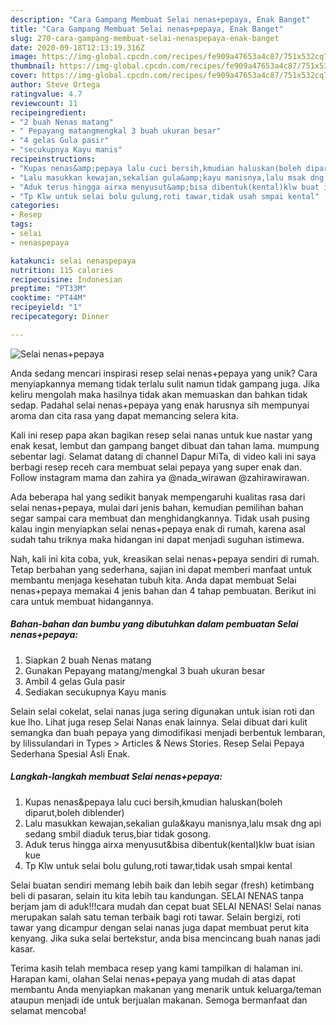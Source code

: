 ```yaml
---
description: "Cara Gampang Membuat Selai nenas+pepaya, Enak Banget"
title: "Cara Gampang Membuat Selai nenas+pepaya, Enak Banget"
slug: 270-cara-gampang-membuat-selai-nenaspepaya-enak-banget
date: 2020-09-18T12:13:19.316Z
image: https://img-global.cpcdn.com/recipes/fe909a47653a4c87/751x532cq70/selai-nenaspepaya-foto-resep-utama.jpg
thumbnail: https://img-global.cpcdn.com/recipes/fe909a47653a4c87/751x532cq70/selai-nenaspepaya-foto-resep-utama.jpg
cover: https://img-global.cpcdn.com/recipes/fe909a47653a4c87/751x532cq70/selai-nenaspepaya-foto-resep-utama.jpg
author: Steve Ortega
ratingvalue: 4.7
reviewcount: 11
recipeingredient:
- "2 buah Nenas matang"
- " Pepayang matangmengkal 3 buah ukuran besar"
- "4 gelas Gula pasir"
- "secukupnya Kayu manis"
recipeinstructions:
- "Kupas nenas&amp;pepaya lalu cuci bersih,kmudian haluskan(boleh diparut,boleh diblender)"
- "Lalu masukkan kewajan,sekalian gula&amp;kayu manisnya,lalu msak dng api sedang smbil diaduk terus,biar tidak gosong."
- "Aduk terus hingga airxa menyusut&amp;bisa dibentuk(kental)klw buat isian kue"
- "Tp Klw untuk selai bolu gulung,roti tawar,tidak usah smpai kental"
categories:
- Resep
tags:
- selai
- nenaspepaya

katakunci: selai nenaspepaya 
nutrition: 115 calories
recipecuisine: Indonesian
preptime: "PT33M"
cooktime: "PT44M"
recipeyield: "1"
recipecategory: Dinner

---
```



![Selai nenas+pepaya](https://img-global.cpcdn.com/recipes/fe909a47653a4c87/751x532cq70/selai-nenaspepaya-foto-resep-utama.jpg)

Anda sedang mencari inspirasi resep selai nenas+pepaya yang unik? Cara menyiapkannya memang tidak terlalu sulit namun tidak gampang juga. Jika keliru mengolah maka hasilnya tidak akan memuaskan dan bahkan tidak sedap. Padahal selai nenas+pepaya yang enak harusnya sih mempunyai aroma dan cita rasa yang dapat memancing selera kita.

Kali ini resep papa akan bagikan resep selai nanas untuk kue nastar yang enak kesat, lembut dan gampang banget dibuat dan tahan lama. mumpung sebentar lagi. Selamat datang di channel Dapur MiTa, di video kali ini saya berbagi resep receh cara membuat selai pepaya yang super enak dan. Follow instagram mama dan zahira ya @nada_wirawan @zahirawirawan.

Ada beberapa hal yang sedikit banyak mempengaruhi kualitas rasa dari selai nenas+pepaya, mulai dari jenis bahan, kemudian pemilihan bahan segar sampai cara membuat dan menghidangkannya. Tidak usah pusing kalau ingin menyiapkan selai nenas+pepaya enak di rumah, karena asal sudah tahu triknya maka hidangan ini dapat menjadi suguhan istimewa.


Nah, kali ini kita coba, yuk, kreasikan selai nenas+pepaya sendiri di rumah. Tetap berbahan yang sederhana, sajian ini dapat memberi manfaat untuk membantu menjaga kesehatan tubuh kita. Anda dapat membuat Selai nenas+pepaya memakai 4 jenis bahan dan 4 tahap pembuatan. Berikut ini cara untuk membuat hidangannya.

<!--inarticleads1-->

##### Bahan-bahan dan bumbu yang dibutuhkan dalam pembuatan Selai nenas+pepaya:

1. Siapkan 2 buah Nenas matang
1. Gunakan  Pepayang matang/mengkal 3 buah ukuran besar
1. Ambil 4 gelas Gula pasir
1. Sediakan secukupnya Kayu manis


Selain selai cokelat, selai nanas juga sering digunakan untuk isian roti dan kue lho. Lihat juga resep Selai Nanas enak lainnya. Selai dibuat dari kulit semangka dan buah pepaya yang dimodifikasi menjadi berbentuk lembaran, by lilissulandari in Types &gt; Articles &amp; News Stories. Resep Selai Pepaya Sederhana Spesial Asli Enak. 

<!--inarticleads2-->

##### Langkah-langkah membuat Selai nenas+pepaya:

1. Kupas nenas&amp;pepaya lalu cuci bersih,kmudian haluskan(boleh diparut,boleh diblender)
1. Lalu masukkan kewajan,sekalian gula&amp;kayu manisnya,lalu msak dng api sedang smbil diaduk terus,biar tidak gosong.
1. Aduk terus hingga airxa menyusut&amp;bisa dibentuk(kental)klw buat isian kue
1. Tp Klw untuk selai bolu gulung,roti tawar,tidak usah smpai kental


Selai buatan sendiri memang lebih baik dan lebih segar (fresh) ketimbang beli di pasaran, selain itu kita lebih tau kandungan. SELAI NENAS tanpa berjam jam di aduk!!!cara mudah dan cepat buat SELAI NENAS! Selai nanas merupakan salah satu teman terbaik bagi roti tawar. Selain bergizi, roti tawar yang dicampur dengan selai nanas juga dapat membuat perut kita kenyang. Jika suka selai bertekstur, anda bisa mencincang buah nanas jadi kasar. 

Terima kasih telah membaca resep yang kami tampilkan di halaman ini. Harapan kami, olahan Selai nenas+pepaya yang mudah di atas dapat membantu Anda menyiapkan makanan yang menarik untuk keluarga/teman ataupun menjadi ide untuk berjualan makanan. Semoga bermanfaat dan selamat mencoba!
